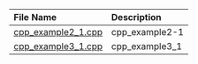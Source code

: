 | File Name                                  | Description    |
|:-------------------------------------------|:---------------|
| [cpp_example2_1.cpp](./cpp_example2_1.cpp) | cpp_example2-1 |
| [cpp_example3_1.cpp](./cpp_example3_1.cpp) | cpp_example3_1 |